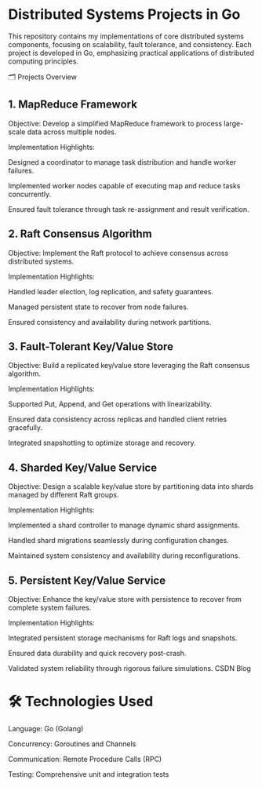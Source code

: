 # Distributed Systems Projects in Go
This repository contains my implementations of core distributed systems components, focusing on scalability, fault tolerance, and consistency. Each project is developed in Go, emphasizing practical applications of distributed computing principles.

🗂️ Projects Overview
## 1. MapReduce Framework
Objective: Develop a simplified MapReduce framework to process large-scale data across multiple nodes.

Implementation Highlights:

Designed a coordinator to manage task distribution and handle worker failures.

Implemented worker nodes capable of executing map and reduce tasks concurrently.

Ensured fault tolerance through task re-assignment and result verification.

## 2. Raft Consensus Algorithm
Objective: Implement the Raft protocol to achieve consensus across distributed systems.

Implementation Highlights:

Handled leader election, log replication, and safety guarantees.

Managed persistent state to recover from node failures.

Ensured consistency and availability during network partitions.

## 3. Fault-Tolerant Key/Value Store
Objective: Build a replicated key/value store leveraging the Raft consensus algorithm.

Implementation Highlights:

Supported Put, Append, and Get operations with linearizability.

Ensured data consistency across replicas and handled client retries gracefully.

Integrated snapshotting to optimize storage and recovery.

##  4. Sharded Key/Value Service
Objective: Design a scalable key/value store by partitioning data into shards managed by different Raft groups.

Implementation Highlights:

Implemented a shard controller to manage dynamic shard assignments.

Handled shard migrations seamlessly during configuration changes.

Maintained system consistency and availability during reconfigurations.


##  5. Persistent Key/Value Service
Objective: Enhance the key/value store with persistence to recover from complete system failures.

Implementation Highlights:

Integrated persistent storage mechanisms for Raft logs and snapshots.

Ensured data durability and quick recovery post-crash.

Validated system reliability through rigorous failure simulations.
CSDN Blog

# 🛠️ Technologies Used
Language: Go (Golang)

Concurrency: Goroutines and Channels

Communication: Remote Procedure Calls (RPC)

Testing: Comprehensive unit and integration tests
